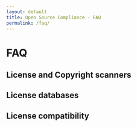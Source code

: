 ```yaml
---
layout: default
title: Open Source Compliance - FAQ
permalink: /faq/
---
```


# FAQ

## License and Copyright scanners

## License databases

## License compatibility

